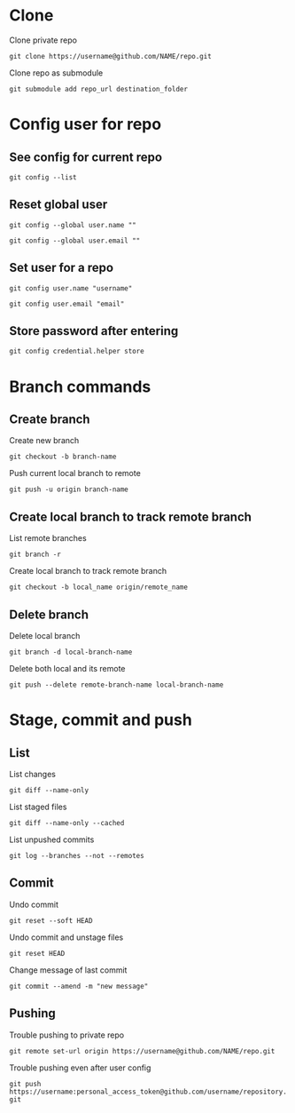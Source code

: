 # Clone

Clone private repo

`git clone https://username@github.com/NAME/repo.git`

Clone repo as submodule

`git submodule add repo_url destination_folder`

# Config user for repo

## See config for current repo

`git config --list`

## Reset global user

 `git config --global user.name ""`
 
`git config --global user.email ""`

## Set user for a repo

`git config user.name "username"`

`git config user.email "email"`

## Store password after entering

`git config credential.helper store`

# Branch commands

## Create branch

Create new branch

`git checkout -b branch-name`

Push current local branch to remote

`git push -u origin branch-name`

## Create local branch to track remote branch

List remote branches

`git branch -r`

Create local branch to track remote branch

`git checkout -b local_name origin/remote_name`

## Delete branch

Delete local branch

`git branch -d local-branch-name`

Delete both local and its remote

`git push --delete remote-branch-name local-branch-name`

# Stage, commit and push

## List

List changes

`git diff --name-only`

List staged files

`git diff --name-only --cached`

List unpushed commits

`git log --branches --not --remotes`

## Commit

Undo commit

`git reset --soft HEAD`

Undo commit and unstage files

`git reset HEAD`

Change message of last commit

`git commit --amend -m "new message"`

## Pushing

Trouble pushing to private repo

`git remote set-url origin https://username@github.com/NAME/repo.git`

Trouble pushing even after user config

`git push https://username:personal_access_token@github.com/username/repository.git`
